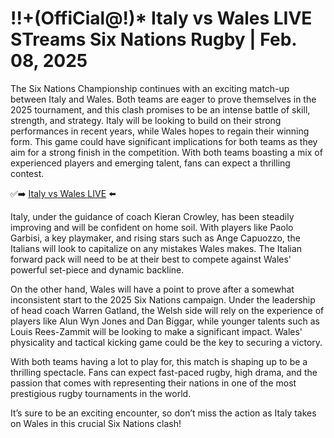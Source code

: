 # !!+(OffiCial@!)* Italy vs Wales LIVE STreams Six Nations Rugby | Feb. 08, 2025
The Six Nations Championship continues with an exciting match-up between Italy and Wales. Both teams are eager to prove themselves in the 2025 tournament, and this clash promises to be an intense battle of skill, strength, and strategy. Italy will be looking to build on their strong performances in recent years, while Wales hopes to regain their winning form. This game could have significant implications for both teams as they aim for a strong finish in the competition. With both teams boasting a mix of experienced players and emerging talent, fans can expect a thrilling contest.


✅➡️ [Italy vs Wales LIVE](https://trusthubmedia.com/app/aff/go/omarfaruk?i=3) ⬅️


Italy, under the guidance of coach Kieran Crowley, has been steadily improving and will be confident on home soil. With players like Paolo Garbisi, a key playmaker, and rising stars such as Ange Capuozzo, the Italians will look to capitalize on any mistakes Wales makes. The Italian forward pack will need to be at their best to compete against Wales' powerful set-piece and dynamic backline.


On the other hand, Wales will have a point to prove after a somewhat inconsistent start to the 2025 Six Nations campaign. Under the leadership of head coach Warren Gatland, the Welsh side will rely on the experience of players like Alun Wyn Jones and Dan Biggar, while younger talents such as Louis Rees-Zammit will be looking to make a significant impact. Wales' physicality and tactical kicking game could be the key to securing a victory.


With both teams having a lot to play for, this match is shaping up to be a thrilling spectacle. Fans can expect fast-paced rugby, high drama, and the passion that comes with representing their nations in one of the most prestigious rugby tournaments in the world.


It’s sure to be an exciting encounter, so don’t miss the action as Italy takes on Wales in this crucial Six Nations clash!
